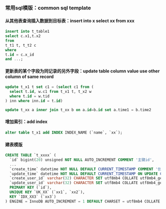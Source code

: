 ### 常用sql模版：common sql template
#### 从其他表查询插入数据到目标表：insert into x select xx from xxx
```sql
insert into t_table1
select c.x1,t.x2
from
t_t1 t, t_t2 c
where
t.id = c.x_id
and ...;
```

#### 更新表的某个字段为同记录的另外字段：update table column value use other column of same record
```sql
update t_x1 t set c1 = (select c1 from (
  select t.id, w.c1 from t_x1 t, t_x2 w 
  where t.id = w.tid
) inn where inn.id = t.id)
```

```sql
update t_xx a inner join t_xx b on a.id=b.id set a.time1 = b.time2
```

#### 增加索引：add  index
```sql
alter table t_x1 add INDEX INDEX_NAME (`name`, `xx`);
```

#### 建表模版
```sql
CREATE TABLE `t_xxxx` (
  `id` bigint(20) unsigned NOT NULL AUTO_INCREMENT COMMENT '主键id',
  ...
  `create_time` datetime NOT NULL DEFAULT CURRENT_TIMESTAMP COMMENT '创建时间',
  `update_time` datetime NOT NULL DEFAULT CURRENT_TIMESTAMP ON UPDATE CURRENT_TIMESTAMP COMMENT '更新时间',
  `create_user_id` varchar(32) CHARACTER SET utf8mb4 COLLATE utf8mb4_general_ci DEFAULT '' COMMENT '创建人id',
  `update_user_id` varchar(32) CHARACTER SET utf8mb4 COLLATE utf8mb4_general_ci DEFAULT '' COMMENT '更新人id',
  PRIMARY KEY (`id`),
  UNIQUE KEY `UK_XX` (`xx1`, `xx2`),
  KEY `IDX_XX3` (`xx3`)
) ENGINE = InnoDB AUTO_INCREMENT = 1 DEFAULT CHARSET = utf8mb4 COLLATE = utf8mb4_general_ci ROW_FORMAT = DYNAMIC COMMENT = 'xxdesc'
```
